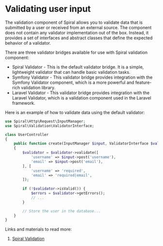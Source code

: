 # Validating user input

The validation component of Spiral allows you to validate data that is submitted by a user or received from an external source. The component does not contain any validator implementation out of the box. Instead, it provides a set of interfaces and abstract classes that define the expected behavior of a validator.

There are three validator bridges available for use with Spiral validation component:

- Spiral Validator - This is the default validator bridge. It is a simple, lightweight validator that can handle basic validation tasks.
- Symfony Validator - This validator bridge provides integration with the Symfony Validator component, which is a more powerful and feature-rich validation library.
- Laravel Validator - This validator bridge provides integration with the Laravel Validator, which is a validation component used in the Laravel framework.

Here is an example of how to validate data using the default validator:

```php
use Spiral\Http\Request\InputManager;
use Spiral\Validation\ValidatorInterface;

class UserController
{
    public function create(InputManager $input, ValidatorInterface $validator)
    {
        $validator = $validator->validate([
            'username' => $input->post('username'),
            'email' => $input->post('email'),
        ], [
            'username' => 'required',
            'email' => 'required|email',
        ]);
        
        if (!$validator->isValid()) {
            $errors = $validator->getErrors();
            // ...
        }

        // Store the user in the database...
    }
}
```

Links and materials to read more:
1. [Spiral Validation](https://spiral.dev/docs/validation-spiral/current/en)